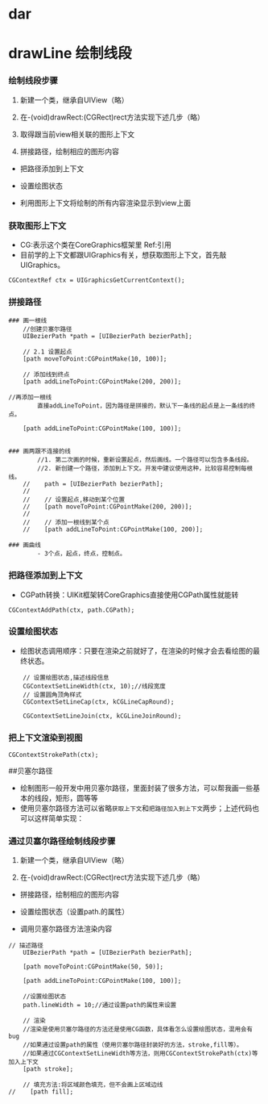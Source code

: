 # dar
# drawLine 绘制线段

### 绘制线段步骤
1. 新建一个类，继承自UIView（略）

2. 在-(void)drawRect:(CGRect)rect方法实现下述几步（略）

3. 取得跟当前view相关联的图形上下文

4. 拼接路径，绘制相应的图形内容

- 把路径添加到上下文

- 设置绘图状态

- 利用图形上下文将绘制的所有内容渲染显示到view上面

### 获取图形上下文
- CG:表示这个类在CoreGraphics框架里  Ref:引用
- 目前学的上下文都跟UIGraphics有关，想获取图形上下文，首先敲UIGraphics。
```objc
CGContextRef ctx = UIGraphicsGetCurrentContext();
```

### 拼接路径

```objc
### 画一根线
    //创建贝塞尔路径
    UIBezierPath *path = [UIBezierPath bezierPath];

    // 2.1 设置起点
    [path moveToPoint:CGPointMake(10, 100)];

    // 添加线到终点
    [path addLineToPoint:CGPointMake(200, 200)];

//再添加一根线
        直接addLineToPoint，因为路径是拼接的，默认下一条线的起点是上一条线的终点。

    [path addLineToPoint:CGPointMake(100, 100)];


### 画两跟不连接的线
        //1. 第二次画的时候，重新设置起点，然后画线。一个路径可以包含多条线段。
        //2. 新创建一个路径，添加到上下文。开发中建议使用这种，比较容易控制每根线。
    //    path = [UIBezierPath bezierPath];
    //
    //    // 设置起点,移动到某个位置
    //    [path moveToPoint:CGPointMake(200, 200)];
    //
    //    // 添加一根线到某个点
    //    [path addLineToPoint:CGPointMake(100, 200)];

### 画曲线
        - 3个点，起点，终点，控制点。
```

### 把路径添加到上下文
- CGPath转换：UIKit框架转CoreGraphics直接使用CGPath属性就能转
```objc
CGContextAddPath(ctx, path.CGPath);
```

### 设置绘图状态
- 绘图状态调用顺序：只要在渲染之前就好了，在渲染的时候才会去看绘图的最终状态。
```objc
    // 设置绘图状态,描述线段信息
    CGContextSetLineWidth(ctx, 10);//线段宽度
    // 设置圆角顶角样式
    CGContextSetLineCap(ctx, kCGLineCapRound);

    CGContextSetLineJoin(ctx, kCGLineJoinRound);
```

### 把上下文渲染到视图
```objc
CGContextStrokePath(ctx);
```



##贝塞尔路径
- 绘制图形一般开发中用贝塞尔路径，里面封装了很多方法，可以帮我画一些基本的线段，矩形，圆等等
- 使用贝塞尔路径方法可以省略`获取上下文`和`把路径加入到上下文`两步；上述代码也可以这样简单实现：

### 通过贝塞尔路径绘制线段步骤
1. 新建一个类，继承自UIView（略）

2. 在-(void)drawRect:(CGRect)rect方法实现下述几步（略）

- 拼接路径，绘制相应的图形内容

- 设置绘图状态（设置path.的属性）

- 调用贝塞尔路径方法渲染内容

```objc
// 描述路径
    UIBezierPath *path = [UIBezierPath bezierPath];

    [path moveToPoint:CGPointMake(50, 50)];

    [path addLineToPoint:CGPointMake(100, 100)];

    //设置绘图状态
    path.lineWidth = 10;//通过设置path的属性来设置

    // 渲染
    //渲染是使用贝塞尔路径的方法还是使用CG函数，具体看怎么设置绘图状态，混用会有bug
    //如果通过设置path的属性（使用贝塞尔路径封装好的方法，stroke,fill等）。
    //如果通过CGContextSetLineWidth等方法，则用CGContextStrokePath(ctx)等加入上下文
    [path stroke];

    // 填充方法:将区域颜色填充，但不会画上区域边线
//    [path fill];

```
